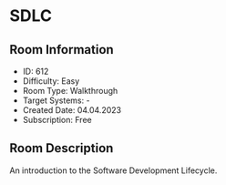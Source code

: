 ﻿# SDLC

## Room Information
- ID: 612
- Difficulty: Easy
- Room Type: Walkthrough
- Target Systems: -
- Created Date: 04.04.2023
- Subscription: Free

## Room Description
An introduction to the Software Development Lifecycle.
